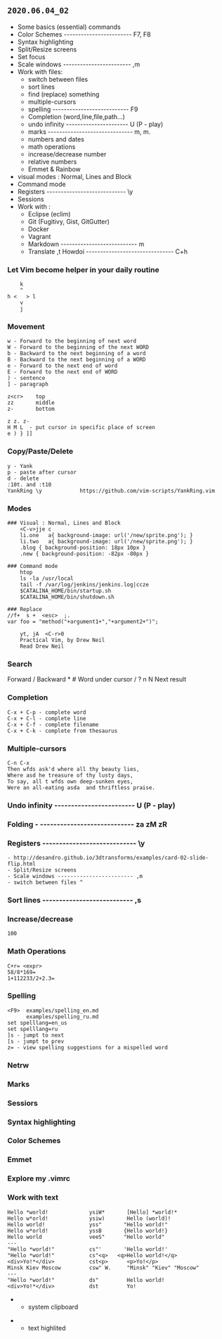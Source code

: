 ## `2020.06.04_02`

- Some basics (essential) commands
- Color Schemes ------------------------ F7, F8
- Syntax highlighting
- Split/Resize screens
- Set focus
- Scale windows ------------------------ ,m
- Work with files:
    - switch between files
    - sort lines
    - find (replace) something
    - multiple-cursors
    - spelling --------------------------- F9
    - Completion (word,line,file,path...)
    - undo infinity ---------------------- U (P - play)
    - marks ------------------------------ m, m.
    - numbers and dates
    - math operations
    - increase/decrease number
    - relative numbers
    - Emmet & Rainbow
- visual modes : Normal, Lines and Block
- Command mode
- Registers ---------------------------- \y
- Sessions
- Work with :
    - Eclipse (eclim)
    - Git (Fugitivy, Gist, GitGutter)
    - Docker
    - Vagrant
    - Markdown --------------------------- <Bslash>m
    - Translate ,t
Howdoi ------------------------------- C+h


### Let Vim become helper in your daily routine

        k
        ^
    h <   > l
        v
        j

### Movement
    w - Forward to the beginning of next word
    W - Forward to the beginning of the next WORD
    b - Backward to the next beginning of a word
    B - Backward to the next beginning of a WORD
    e - Forward to the next end of word
    E - Forward to the next end of WORD
    ) - sentence
    ] - paragraph

    z<cr>    top
    zz       middle
    z-       bottom

    z z. z-
    H M L  - put cursor in specific place of screen
    e ) } ]]

### Copy/Paste/Delete
    y - Yank
    p - paste after cursor
    d - delete
    :10t. and :t10
    YankRing \y            https://github.com/vim-scripts/YankRing.vim

### Modes
    ### Visual : Normal, Lines and Block
        <C-v>jje c
        li.one   a{ background-image: url('/new/sprite.png'); }
        li.two   a{ background-image: url('/new/sprite.png'); }
        .blog { background-position: 18px 10px }
        .new { background-position: -82px -80px }

    ### Command mode
        htop
        ls -la /usr/local
        tail -f /var/log/jenkins/jenkins.log|ccze
        $CATALINA_HOME/bin/startup.sh
        $CATALINA_HOME/bin/shutdown.sh

    ### Replace
    //f+  s +  <esc>  ;.
    var foo = "method("+argument1+","+argument2+")";

        yt, jA  <C-r>0
        Practical Vim, by Drew Neil
        Read Drew Neil

### Search
  Forward / Backward
    *          #  Word under cursor
    /          ?
    n          N  Next result


### Completion
    C-x + C-p - complete word
    C-x + C-l - complete line
    C-x + C-f - complete filename
    C-x + C-k - complete from thesaurus

### Multiple-cursors
    C-n C-x
    Then wfds ask'd where all thy beauty lies,
    Where asd he treasure of thy lusty days,
    To say, all t wfds own deep-sunken eyes,
    Were an all-eating asda  and thriftless praise.

### Undo infinity ------------------------ U (P - play)

### Folding - ---------------------------- za zM zR

### Registers ---------------------------- \y
    - http://desandro.github.io/3dtransforms/examples/card-02-slide-flip.html
    - Split/Resize screens
    - Scale windows ------------------------ ,m
    - switch between files ^

### Sort lines --------------------------- ,s

### Increase/decrease
    100

### Math Operations
    C+r= <expr>
    58/8*169=
    1+112233/2+2.3=

### Spelling
    <F9>  examples/spelling_en.md
          examples/spelling_ru.md
    set spelllang=en_us
    set spelllang=ru
    ]s - jumpt to next
    [s - jumpt to prev
    z= - view spelling suggestions for a mispelled word

### Netrw

### Marks

### Sessiors

### Syntax highlighting

### Color Schemes

### Emmet

###   Explore my .vimrc

### Work with text

    Hello *world!             ysiW*       [Hello] *world!*
    Hello w*orld!             ysiw)       Hello (world)!
    Hello world!              yss"       "Hello world!"
    Hello w*orld!             yssB       {Hello world!}
    Hello world               veeS"      "Hello world"
    ---
    "Hello *world!"           cs"'       'Hello world!'
    "Hello *world!"           cs"<q>   <q>Hello world!</q>
    <div>Yo!*</div>           cst<p>      <p>Yo!</p>
    Minsk Kiev Moscow         csw" W.     "Minsk" "Kiev" "Moscow"
    ---
    "Hello *world!"           ds"         Hello world!
    <div>Yo!*</div>           dst         Yo!



+ - system clipboard
* - text highlited
